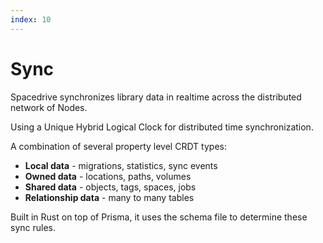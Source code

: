 ```yaml
---
index: 10
---
```


# Sync

Spacedrive synchronizes library data in realtime across the distributed network of Nodes.

Using a Unique Hybrid Logical Clock for distributed time synchronization.

A combination of several property level CRDT types:

- **Local data** - migrations, statistics, sync events
- **Owned data** - locations, paths, volumes
- **Shared data** - objects, tags, spaces, jobs
- **Relationship data** - many to many tables

Built in Rust on top of Prisma, it uses the schema file to determine these sync rules.
